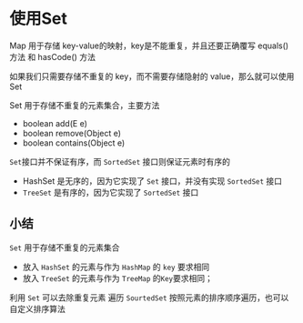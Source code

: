 # 使用Set

Map 用于存储 key-value的映射，key是不能重复，并且还要正确覆写 equals() 方法 和 hasCode() 方法

如果我们只需要存储不重复的 key，而不需要存储隐射的 value，那么就可以使用 Set


Set 用于存储不重复的元素集合，主要方法
- boolean add(E e)
- boolean remove(Object e)
- boolean contains(Object e)



```Set```接口并不保证有序，而 ```SortedSet``` 接口则保证元素时有序的
- HashSet 是无序的，因为它实现了 ```Set``` 接口，并没有实现 ```SortedSet``` 接口
- ```TreeSet``` 是有序的，因为它实现了 ```SortedSet``` 接口


## 小结
```Set``` 用于存储不重复的元素集合
- 放入 ```HashSet``` 的元素与作为 ```HashMap``` 的 ```key``` 要求相同
- 放入 ```TreeSet``` 的元素与作为 ```TreeMap``` 的```Key```要求相同；

利用 ```Set``` 可以去除重复元素
遍历 ```SourtedSet``` 按照元素的排序顺序遍历，也可以自定义排序算法
